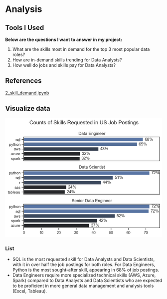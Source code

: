 # Analysis
## Tools I Used
**Below are the questions I want to answer in my project:**
1. What are the skills most in demand for the top 3 most popular data roles?
2. How are in-demand skills trending for Data Analysts?
3. How well do jobs and skills pay for Data Analysts?

## References
[2_skill_demand.ipynb](3_Project/2_skill_demand.ipynb)



## Visualize data
![US job postings in percentage](images/output.png)
### List
- SQL is the most requested skill for Data Analysts and Data Scientists, with it in over half the job postings for both roles. For Data Engineers, Python is the most sought-after skill, appearing in 68% of job postings.
- Data Engineers require more specialized technical skills (AWS, Azure, Spark) compared to Data Analysts and Data Scientists who are expected to be proficient in more general data management and analysis tools (Excel, Tableau).


